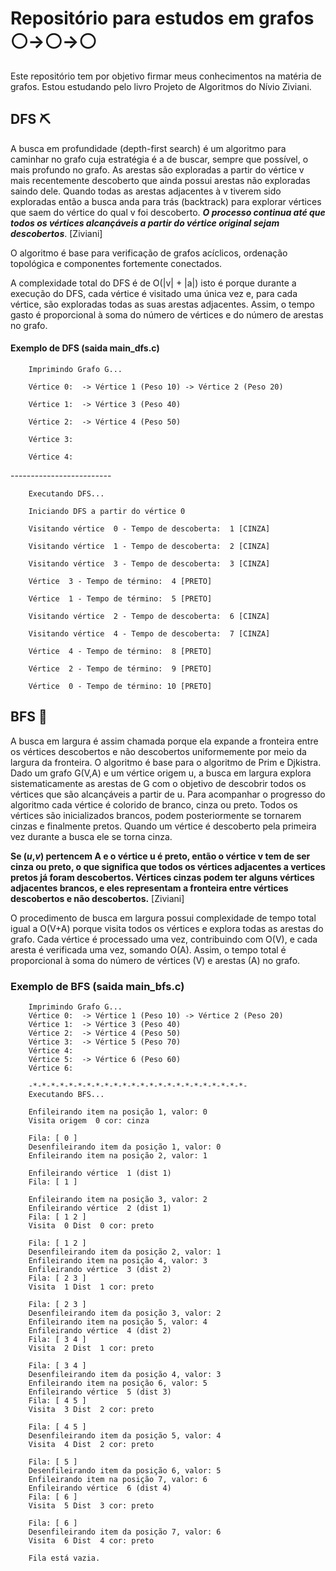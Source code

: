 # Repositório para estudos em grafos ⚪->⚪->⚪

Este repositório tem por objetivo firmar meus conhecimentos na matéria de grafos. Estou estudando pelo livro Projeto de Algoritmos do Nívio Ziviani.

## DFS ⛏️

A busca em profundidade (depth-first search) é um algoritmo para caminhar no grafo cuja estratégia é a de buscar, sempre que possível, o mais profundo no grafo. As arestas são exploradas a partir do vértice v mais recentemente descoberto que ainda possui arestas não exploradas saindo dele. Quando todas as arestas adjacentes à v tiverem sido exploradas então a busca anda para trás (backtrack) para explorar vértices que saem do vértice do qual v foi descoberto. ***O processo continua até que todos os vértices alcançáveis a partir do vértice original sejam descobertos***. [Ziviani]

O algoritmo é base para verificação de grafos acíclicos, ordenação topológica e componentes fortemente conectados.

A complexidade total do DFS é de O(|v| + |a|) isto é porque durante a execução do DFS, cada vértice é visitado uma única vez e, para cada vértice, são exploradas todas as suas arestas adjacentes. Assim, o tempo gasto é proporcional à soma do número de vértices e do número de arestas no grafo.

#### Exemplo de DFS (saida main_dfs.c) 

        Imprimindo Grafo G...

        Vértice 0:  -> Vértice 1 (Peso 10) -> Vértice 2 (Peso 20)

        Vértice 1:  -> Vértice 3 (Peso 40)

        Vértice 2:  -> Vértice 4 (Peso 50)

        Vértice 3: 

        Vértice 4: 

-*-*-*-*-*-*-*-*-*-*-*-*-*-*-*-*-*-*-*-*-*-*-*-*-

        Executando DFS...   

        Iniciando DFS a partir do vértice 0
        
        Visitando vértice  0 - Tempo de descoberta:  1 [CINZA]

        Visitando vértice  1 - Tempo de descoberta:  2 [CINZA]
        
        Visitando vértice  3 - Tempo de descoberta:  3 [CINZA]
        
        Vértice  3 - Tempo de término:  4 [PRETO]
        
        Vértice  1 - Tempo de término:  5 [PRETO]

        Visitando vértice  2 - Tempo de descoberta:  6 [CINZA]

        Visitando vértice  4 - Tempo de descoberta:  7 [CINZA]
        
        Vértice  4 - Tempo de término:  8 [PRETO]

        Vértice  2 - Tempo de término:  9 [PRETO]

        Vértice  0 - Tempo de término: 10 [PRETO]

## BFS 📏

A busca em largura é assim chamada porque ela expande a fronteira entre os vértices descobertos e não descobertos uniformemente por meio da largura da fronteira. O algoritmo é base para o algoritmo de Prim e Djkistra. Dado um grafo G(V,A) e um vértice origem u, a busca em largura explora sistematicamente as arestas de G com o objetivo de descobrir todos os vértices que são alcançáveis a partir de u. Para acompanhar o progresso do algoritmo cada vértice é colorido de branco, cinza ou preto. Todos os vértices são inicializados brancos, podem posteriormente se tornarem cinzas e finalmente pretos. Quando um vértice é descoberto pela primeira vez durante a busca ele se torna cinza.

**Se (*u*,*v*) pertencem A e o vértice u é preto, então o vértice v tem de ser cinza ou preto, o que significa que todos os vértices adjacentes a vertices pretos já foram descobertos. Vértices cinzas podem ter alguns vértices adjacentes brancos, e eles representam a fronteira entre vértices descobertos e não descobertos.** [Ziviani]

O procedimento de busca em largura possui complexidade de tempo total igual a O(V+A) porque visita todos os vértices e explora todas as arestas do grafo. Cada vértice é processado uma vez, contribuindo com O(V), e cada aresta é verificada uma vez, somando O(A). Assim, o tempo total é proporcional à soma do número de vértices (V) e arestas (A) no grafo.

### Exemplo de BFS (saida main_bfs.c)

        Imprimindo Grafo G...
        Vértice 0:  -> Vértice 1 (Peso 10) -> Vértice 2 (Peso 20)
        Vértice 1:  -> Vértice 3 (Peso 40)
        Vértice 2:  -> Vértice 4 (Peso 50)
        Vértice 3:  -> Vértice 5 (Peso 70)
        Vértice 4: 
        Vértice 5:  -> Vértice 6 (Peso 60)
        Vértice 6: 

        -*-*-*-*-*-*-*-*-*-*-*-*-*-*-*-*-*-*-*-*-*-*-*-*-
        Executando BFS...
        
        Enfileirando item na posição 1, valor: 0
        Visita origem  0 cor: cinza

        Fila: [ 0 ]
        Desenfileirando item da posição 1, valor: 0
        Enfileirando item na posição 2, valor: 1
        
        Enfileirando vértice  1 (dist 1)
        Fila: [ 1 ]
        
        Enfileirando item na posição 3, valor: 2
        Enfileirando vértice  2 (dist 1)
        Fila: [ 1 2 ]
        Visita  0 Dist  0 cor: preto

        Fila: [ 1 2 ]
        Desenfileirando item da posição 2, valor: 1
        Enfileirando item na posição 4, valor: 3
        Enfileirando vértice  3 (dist 2)
        Fila: [ 2 3 ]
        Visita  1 Dist  1 cor: preto

        Fila: [ 2 3 ]
        Desenfileirando item da posição 3, valor: 2
        Enfileirando item na posição 5, valor: 4
        Enfileirando vértice  4 (dist 2)
        Fila: [ 3 4 ]
        Visita  2 Dist  1 cor: preto

        Fila: [ 3 4 ]
        Desenfileirando item da posição 4, valor: 3
        Enfileirando item na posição 6, valor: 5
        Enfileirando vértice  5 (dist 3)
        Fila: [ 4 5 ]
        Visita  3 Dist  2 cor: preto

        Fila: [ 4 5 ]
        Desenfileirando item da posição 5, valor: 4
        Visita  4 Dist  2 cor: preto

        Fila: [ 5 ]
        Desenfileirando item da posição 6, valor: 5
        Enfileirando item na posição 7, valor: 6
        Enfileirando vértice  6 (dist 4)
        Fila: [ 6 ]
        Visita  5 Dist  3 cor: preto

        Fila: [ 6 ]
        Desenfileirando item da posição 7, valor: 6
        Visita  6 Dist  4 cor: preto

        Fila está vazia.
